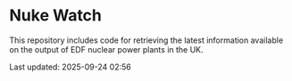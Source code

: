 # Nuke Watch

This repository includes code for retrieving the latest information available on the output of EDF nuclear power plants in the UK.

Last updated: 2025-09-24 02:56